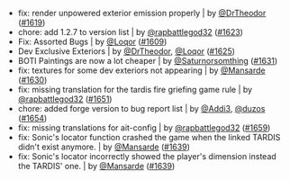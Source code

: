 - fix: render unpowered exterior emission properly | by [@DrTheodor](https://github.com/DrTheodor) ([#1619](https://github.com/amblelabs/ait/pull/1619))
- chore: add 1.2.7 to version list | by [@rapbattlegod32](https://github.com/rapbattlegod32) ([#1623](https://github.com/amblelabs/ait/pull/1623))
- Fix: Assorted Bugs | by [@Loqor](https://github.com/Loqor) ([#1609](https://github.com/amblelabs/ait/pull/1609))
- Dev Exclusive Exteriors | by [@DrTheodor](https://github.com/DrTheodor), [@Loqor](https://github.com/Loqor) ([#1625](https://github.com/amblelabs/ait/pull/1625))
- BOTI Paintings are now a lot cheaper | by [@Saturnorsomthing](https://github.com/Saturnorsomthing) ([#1631](https://github.com/amblelabs/ait/pull/1631))
- fix: textures for some dev exteriors not appearing | by [@Mansarde](https://github.com/Mansarde) ([#1630](https://github.com/amblelabs/ait/pull/1630))
- fix: missing translation for the tardis fire griefing game rule | by [@rapbattlegod32](https://github.com/rapbattlegod32) ([#1651](https://github.com/amblelabs/ait/pull/1651))
- chore: added forge version to bug report list | by [@Addi3](https://github.com/Addi3), [@duzos](https://github.com/duzos) ([#1654](https://github.com/amblelabs/ait/pull/1654))
- fix: missing translations for ait-config | by [@rapbattlegod32](https://github.com/rapbattlegod32) ([#1659](https://github.com/amblelabs/ait/pull/1659))
- fix: Sonic's locator function crashed the game when the linked TARDIS didn't exist anymore. | by [@Mansarde](https://github.com/Mansarde) ([#1639](https://github.com/amblelabs/ait/pull/1639))
- fix: Sonic's locator incorrectly showed the player's dimension instead the TARDIS' one. | by [@Mansarde](https://github.com/Mansarde) ([#1639](https://github.com/amblelabs/ait/pull/1639))
